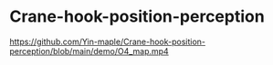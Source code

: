 # Crane-hook-position-perception

https://github.com/Yin-maple/Crane-hook-position-perception/blob/main/demo/O4_map.mp4
